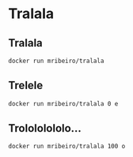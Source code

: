 Tralala
=====

Tralala
----

```bash
docker run mribeiro/tralala
```

Trelele
---

```bash
docker run mribeiro/tralala 0 e
```

Trolololololo...
---

```bash
docker run mribeiro/tralala 100 o
```
